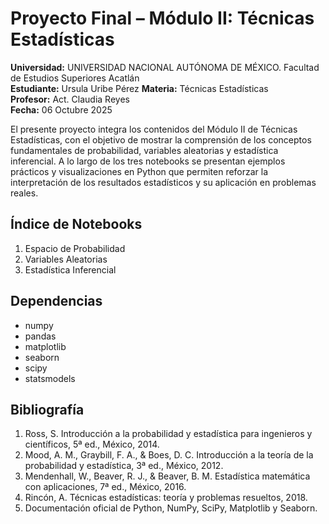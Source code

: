 
# Proyecto Final – Módulo II: Técnicas Estadísticas

**Universidad:** UNIVERSIDAD NACIONAL AUTÓNOMA DE MÉXICO. Facultad de Estudios Superiores Acatlán  
**Estudiante:** Ursula Uribe Pérez
**Materia:** Técnicas Estadísticas  
**Profesor:** Act. Claudia Reyes  
**Fecha:** 06 Octubre 2025

El presente proyecto integra los contenidos del Módulo II de Técnicas Estadísticas, con el objetivo de mostrar la comprensión de los conceptos fundamentales de probabilidad, variables aleatorias y estadística inferencial.
A lo largo de los tres notebooks se presentan ejemplos prácticos y visualizaciones en Python que permiten reforzar la interpretación de los resultados estadísticos y su aplicación en problemas reales.

## Índice de Notebooks
1. Espacio de Probabilidad
2. Variables Aleatorias
3. Estadística Inferencial

## Dependencias
- numpy
- pandas
- matplotlib
- seaborn
- scipy
- statsmodels

## Bibliografía
1. Ross, S. Introducción a la probabilidad y estadística para ingenieros y científicos, 5ª ed., México, 2014.
2. Mood, A. M., Graybill, F. A., & Boes, D. C. Introducción a la teoría de la probabilidad y estadística, 3ª ed., México, 2012.
3. Mendenhall, W., Beaver, R. J., & Beaver, B. M. Estadística matemática con aplicaciones, 7ª ed., México, 2016.
4. Rincón, A. Técnicas estadísticas: teoría y problemas resueltos, 2018.
5. Documentación oficial de Python, NumPy, SciPy, Matplotlib y Seaborn.
